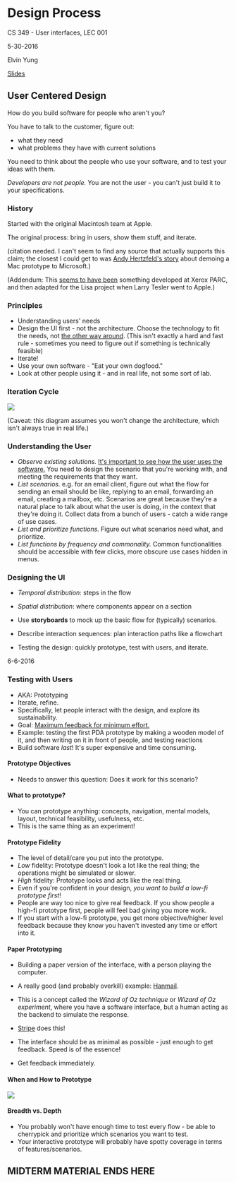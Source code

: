 # Design Process

CS 349 - User interfaces, LEC 001

5-30-2016

Elvin Yung

[Slides](https://www.student.cs.uwaterloo.ca/~cs349/s16/slides/5.2-design_process.pdf)

## User Centered Design

How do you build software for people who aren't you?

You have to talk to the customer, figure out:
* what they need
* what problems they have with current solutions

You need to think about the people who use your software, and to test your ideas with them.

*Developers are not people.* You are not the user - you can't just build it to your specifications.

### History

Started with the original Macintosh team at Apple.

The original process: bring in users, show them stuff, and iterate.

(citation needed. I can't seem to find any source that actually supports this claim; the closest I could get to was [Andy Hertzfeld's story](http://www.folklore.org/StoryView.py?project=Macintosh&story=Shut_Up.txt) about demoing a Mac prototype to Microsoft.)

(Addendum: This [seems to have been](http://www.folklore.org/StoryView.py?story=Do_It.txt) something developed at Xerox PARC, and then adapted for the Lisa project when Larry Tesler went to Apple.)

### Principles
* Understanding users' needs
* Design the UI first - not the architecture. Choose the technology to fit the needs, not [the other way around](http://www.mongodb-is-web-scale.com/). (This isn't exactly a hard and fast rule - sometimes you need to figure out if something is technically feasible)
* Iterate!
* Use your own software - "Eat your own dogfood."
* Look at other people using it - and in real life, not some sort of lab.

### Iteration Cycle

![](https://i.imgur.com/KeBkFB6.png)

(Caveat: this diagram assumes you won't change the architecture, which isn't always true in real life.)

### Understanding the User
* *Observe existing solutions.* [It's important to see how the user uses the software.](http://javlaskitsystem.se/2012/02/whats-the-waiter-doing-with-the-computer-screen/) You need to design the scenario that you're working with, and meeting the requirements that they want.
* *List scenarios.* e.g. for an email client, figure out what the flow for sending an email should be like, replying to an email, forwarding an email, creating a mailbox, etc. Scenarios are great because they're a natural place to talk about what the user is doing, in the context that they're doing it. Collect data from a bunch of users - catch a wide range of use cases.
* *List and prioritize functions.* Figure out what scenarios need what, and prioritize.
* *List functions by frequency and commonality.* Common functionalities should be accessible with few clicks, more obscure use cases hidden in menus.

### Designing the UI
* *Temporal distribution*: steps in the flow
* *Spatial distribution*: where components appear on a section

* Use **storyboards** to mock up the basic flow for (typically) scenarios.
* Describe interaction sequences: plan interaction paths like a flowchart
* Testing the design: quickly prototype, test with users, and iterate.

6-6-2016

### Testing with Users
* AKA: Prototyping
* Iterate, refine.
* Specifically, let people interact with the design, and explore its sustainability.
* Goal: [Maximum feedback for minimum effort.](http://theleanstartup.com/principles#develop_mvp)
* Example: testing the first PDA prototype by making a wooden model of it, and then writing on it in front of people, and testing reactions
* Build software *last*! It's super expensive and time consuming.

#### Prototype Objectives
* Needs to answer this question: Does it work for this scenario?

#### What to prototype?
* You can prototype anything: concepts, navigation, mental models, layout, technical feasibility, usefulness, etc.
* This is the same thing as an experiment!

#### Prototype Fidelity
* The level of detail/care you put into the prototype.
* *Low* fidelity: Prototype doesn't look a lot like the real thing; the operations might be simulated or slower.
* *High* fidelity: Prototype looks and acts like the real thing.
* Even if you're confident in your design, *you want to build a low-fi prototype first*!
* People are way too nice to give real feedback. If you show people a high-fi prototype first, people will feel bad giving you more work.
* If you start with a low-fi prototype, you get more objective/higher level feedback because they know you haven't invested any time or effort into it.


#### Paper Prototyping
* Building a paper version of the interface, with a person playing the computer.
* A really good (and probably overkill) example: [Hanmail](https://www.youtube.com/watch?v=GrV2SZuRPv0).
* This is a concept called the *Wizard of Oz technique* or *Wizard of Oz experiment*, where you have a software interface, but a human acting as the backend to simulate the response.
* [Stripe](http://paulgraham.com/ds.html) does this!

* The interface should be as minimal as possible - just enough to get feedback. Speed is of the essence!
* Get feedback immediately.

#### When and How to Prototype

![](https://i.imgur.com/iVH26yx.png)

#### Breadth vs. Depth
* You probably won't have enough time to test every flow - be able to cherrypick and prioritize which scenarios you want to test.
* Your interactive prototype will probably have spotty coverage in terms of features/scenarios.

## MIDTERM MATERIAL ENDS HERE
